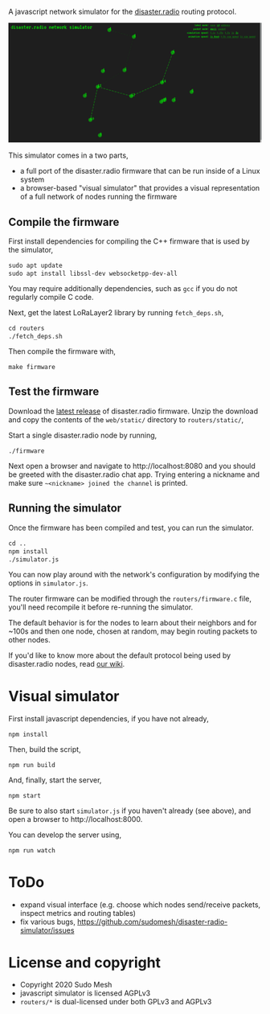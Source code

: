 
A javascript network simulator for the [disaster.radio](https://disaster.radio) routing protocol.

![](screenshot.png?raw=true)

This simulator comes in a two parts,
* a full port of the disaster.radio firmware that can be run inside of a Linux system
* a browser-based "visual simulator" that provides a visual representation of a full network of nodes running the firmware

## Compile the firmware

First install dependencies for compiling the C++ firmware that is used by the simulator,

```
sudo apt update
sudo apt install libssl-dev websocketpp-dev-all
```
You may require additionally dependencies, such as `gcc` if you do not regularly compile C code.  

Next, get the latest LoRaLayer2 library by running `fetch_deps.sh`,  
```
cd routers
./fetch_deps.sh
```

Then compile the firmware with,
```
make firmware
```

## Test the firmware

Download the [latest release](https://github.com/sudomesh/disaster-radio/releases) of disaster.radio firmware. Unzip the download and copy the contents of the `web/static/` directory to `routers/static/`,

Start a single disaster.radio node by running,
```
./firmware
```
Next open a browser and navigate to http://localhost:8080 and you should be greeted with the disaster.radio chat app. Trying entering a nickname and make sure `~<nickname> joined the channel` is printed.

## Running the simulator

Once the firmware has been compiled and test, you can run the simulator.

```
cd ..
npm install
./simulator.js
```

You can now play around with the network's configuration by modifying the options in `simulator.js`.   

The router firmware can be modified through the `routers/firmware.c` file, you'll need recompile it before re-running the simulator.

The default behavior is for the nodes to learn about their neighbors and for ~100s and then one node, chosen at random, may begin routing packets to other nodes.

If you'd like to know more about the default protocol being used by disaster.radio nodes, read [our wiki](https://github.com/sudomesh/disaster-radio/wiki/Protocol).

# Visual simulator
First install javascript dependencies, if you have not already,
```
npm install
```
Then, build the script,
```
npm run build
```

And, finally, start the server,
```
npm start
```
Be sure to also start `simulator.js` if you haven't already (see above), and open a browser to http://localhost:8000.

You can develop the server using,
```
npm run watch
```
# ToDo
* expand visual interface (e.g. choose which nodes send/receive packets, inspect metrics and routing tables)
* fix various bugs, https://github.com/sudomesh/disaster-radio-simulator/issues

# License and copyright
* Copyright 2020 Sudo Mesh
* javascript simulator is licensed AGPLv3
* `routers/*` is dual-licensed under both GPLv3 and AGPLv3
